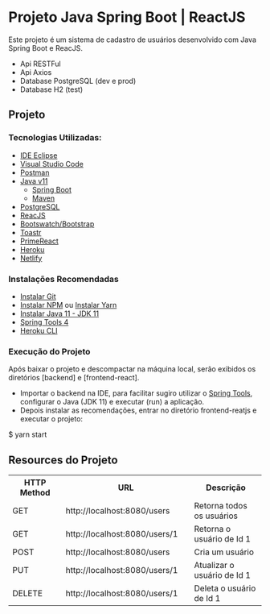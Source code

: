 # Projeto Java Spring Boot | ReactJS
Este projeto é um sistema de cadastro de usuários desenvolvido com Java Spring Boot e ReacJS.

- Api RESTFul
- Api Axios
- Database PostgreSQL (dev e prod)
- Database H2 (test)
 
## Projeto
### Tecnologias Utilizadas: 
- [IDE Eclipse](https://www.eclipse.org/ide/)
- [Visual Studio Code](https://code.visualstudio.com/)
- [Postman](https://www.getpostman.com/downloads/)
- [Java v11](https://pt.wikipedia.org/wiki/Java_(linguagem_de_programa%C3%A7%C3%A3o))
  - [Spring Boot](https://spring.io/projects/spring-boot)
  - [Maven](http://maven.apache.org/)
- [PostgreSQL](https://www.postgresql.org/)
- [ReacJS](https://reactjs.org/)
- [Bootswatch/Bootstrap](https://bootswatch.com/)
- [Toastr](https://codeseven.github.io/toastr/)
- [PrimeReact](https://www.primefaces.org/primereact/)
- [Heroku](https://www.heroku.com/)
- [Netlify](https://www.netlify.com/)

### Instalações Recomendadas
- [Instalar Git](https://git-scm.com/)
- [Instalar NPM](https://www.npmjs.com/) ou [Instalar Yarn](https://yarnpkg.com/)
- [Instalar Java 11 - JDK 11](https://www.oracle.com/java/technologies/javase-jdk11-downloads.html)
- [Spring Tools 4](https://spring.io/tools)
- [Heroku CLI](https://devcenter.heroku.com/articles/heroku-cli)

### Execução do Projeto
Após baixar o projeto e descompactar na máquina local, serão exibidos os diretórios [backend] e [frontend-react].
- Importar o backend na IDE, para facilitar sugiro utilizar o [Spring Tools](https://spring.io/tools), configurar o Java (JDK 11) e executar (run) a aplicação.
- Depois instalar as recomendações, entrar no diretório frontend-reatjs e executar o projeto:
 
$ yarn start

## Resources do Projeto

<table>
  <tr>
    <th width="200px">HTTP Method</th>
    <th width="300px">URL</th>
    <th width="300px">Descrição</th>
  </tr>
  <tr>
    <td>GET</td>
    <td>http://localhost:8080/users</td>
    <td>Retorna todos os usuários</td>
  </tr>
  <tr>
    <td>GET</td>
    <td>http://localhost:8080/users/1</td>
    <td>Retorna o usuário de Id 1</td>
  </tr>
  <tr>
    <td>POST</td>
    <td>http://localhost:8080/users</td>
    <td>Cria um usuário</td>  
  </tr>
  <tr>
    <td>PUT</td>
    <td>http://localhost:8080/users/1</td>
    <td>Atualizar o usuário de Id 1</td>  
  </tr>
  <tr>
    <td>DELETE</td>
    <td>http://localhost:8080/users/1</td>
    <td>Deleta o usuário de Id 1</td>  
  </tr>

</table>
